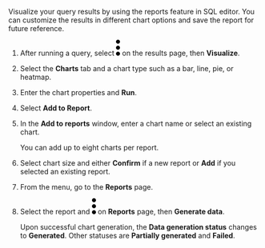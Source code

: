 Visualize your query results by using the reports feature in SQL editor. You can customize the results in different chart options and save the report for future reference.

1.  After running a query, select ![""](Images/kxu1689287376217.svg) on the results page, then **Visualize**.


1.  Select the **Charts** tab and a chart type such as a bar, line, pie, or heatmap.


1.  Enter the chart properties and **Run**.


1.  Select **Add to Report**.


1.  In the **Add to reports** window, enter a chart name or select an existing chart.

    You can add up to eight charts per report.


1.  Select chart size and either **Confirm** if a new report or **Add** if you selected an existing report.


1.  From the menu, go to the **Reports** page.


1.  Select the report and ![""](Images/kxu1689287376217.svg) on **Reports** page, then **Generate data**.

    Upon successful chart generation, the **Data generation status** changes to **Generated**. Other statuses are **Partially generated** and **Failed**.



